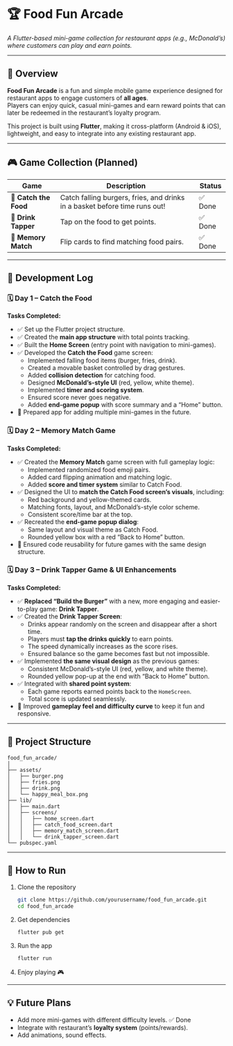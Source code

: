 # 🏆 Food Fun Arcade
*A Flutter-based mini-game collection for restaurant apps (e.g., McDonald’s) where customers can play and earn points.*

---

## 🍔 Overview
**Food Fun Arcade** is a fun and simple mobile game experience designed for restaurant apps to engage customers of **all ages**.  
Players can enjoy quick, casual mini-games and earn reward points that can later be redeemed in the restaurant’s loyalty program.  

This project is built using **Flutter**, making it cross-platform (Android & iOS), lightweight, and easy to integrate into any existing restaurant app.

---

## 🎮 Game Collection (Planned)

| Game | Description | Status |
|------|--------------|--------|
| 🍟 **Catch the Food** | Catch falling burgers, fries, and drinks in a basket before time runs out! | ✅ Done |
| 🍔 **Drink Tapper** | Tap on the food to get points. | ✅ Done |
| 🥤 **Memory Match** | Flip cards to find matching food pairs. | ✅ Done |

---

## 📅 Development Log

### 🗓️ Day 1 – Catch the Food 

**Tasks Completed:**
- ✅ Set up the Flutter project structure.  
- ✅ Created the **main app structure** with total points tracking.  
- ✅ Built the **Home Screen** (entry point with navigation to mini-games).  
- ✅ Developed the **Catch the Food** game screen:
  - Implemented falling food items (burger, fries, drink).  
  - Created a movable basket controlled by drag gestures.  
  - Added **collision detection** for catching food.  
  - Designed **McDonald’s-style UI** (red, yellow, white theme).  
  - Implemented **timer and scoring system**.  
  - Ensured score never goes negative.  
  - Added **end-game popup** with score summary and a “Home” button.  
- 🧠 Prepared app for adding multiple mini-games in the future.

### 🗓️ Day 2 – Memory Match Game

**Tasks Completed:**
- ✅ Created the **Memory Match** game screen with full gameplay logic:
  - Implemented randomized food emoji pairs.  
  - Added card flipping animation and matching logic.  
  - Added **score and timer system** similar to Catch Food.   
- ✅ Designed the UI to **match the Catch Food screen’s visuals**, including:
  - Red background and yellow-themed cards.  
  - Matching fonts, layout, and McDonald’s-style color scheme.  
  - Consistent score/time bar at the top.  
- ✅ Recreated the **end-game popup dialog**:
  - Same layout and visual theme as Catch Food.  
  - Rounded yellow box with a red “Back to Home” button.  
- 🧠 Ensured code reusability for future games with the same design structure.

### 🗓️ Day 3 – Drink Tapper Game & UI Enhancements

**Tasks Completed:**

- ✅ **Replaced “Build the Burger”** with a new, more engaging and easier-to-play game: **Drink Tapper**.  
- ✅ Created the **Drink Tapper Screen**:
  - Drinks appear randomly on the screen and disappear after a short time.  
  - Players must **tap the drinks quickly** to earn points.  
  - The speed dynamically increases as the score rises.  
  - Ensured balance so the game becomes fast but not impossible.  
- ✅ Implemented **the same visual design** as the previous games:
  - Consistent McDonald’s-style UI (red, yellow, and white theme).  
  - Rounded yellow pop-up at the end with “Back to Home” button.  
- ✅ Integrated with **shared point system**:
  - Each game reports earned points back to the `HomeScreen`.  
  - Total score is updated seamlessly.  
- 🧠 Improved **gameplay feel and difficulty curve** to keep it fun and responsive.

---

## 🧱 Project Structure

```
food_fun_arcade/
│
├── assets/
│   ├── burger.png
│   ├── fries.png
│   ├── drink.png
│   └── happy_meal_box.png
├── lib/
│   ├── main.dart
│   ├── screens/
│   │   ├── home_screen.dart
│   │   ├── catch_food_screen.dart
│   │   ├── memory_match_screen.dart
│   │   └── drink_tapper_screen.dart
└── pubspec.yaml
````

---

## 🚀 How to Run

1. Clone the repository  
   ```bash
   git clone https://github.com/yourusername/food_fun_arcade.git
   cd food_fun_arcade

2. Get dependencies

   ```bash
   flutter pub get
   ```

3. Run the app

   ```bash
   flutter run
   ```

4. Enjoy playing 🎮

---

## 💡 Future Plans

* Add more mini-games with different difficulty levels. ✅ Done
* Integrate with restaurant’s **loyalty system** (points/rewards).
* Add animations, sound effects.


